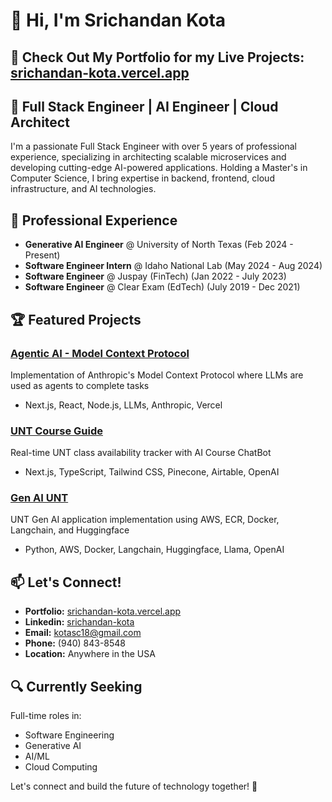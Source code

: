 # 👋 Hi, I'm Srichandan Kota

## 🌟 Check Out My Portfolio for my Live Projects: [srichandan-kota.vercel.app](https://srichandan-kota.vercel.app/)

## 🚀 Full Stack Engineer | AI Engineer | Cloud Architect

I'm a passionate Full Stack Engineer with over 5 years of professional experience, specializing in architecting scalable microservices and developing cutting-edge AI-powered applications. Holding a Master's in Computer Science, I bring expertise in backend, frontend, cloud infrastructure, and AI technologies.

## 💼 Professional Experience

- **Generative AI Engineer** @ University of North Texas (Feb 2024 - Present)
- **Software Engineer Intern** @ Idaho National Lab (May 2024 - Aug 2024)
- **Software Engineer** @ Juspay (FinTech) (Jan 2022 - July 2023)
- **Software Engineer** @ Clear Exam (EdTech) (July 2019 - Dec 2021)

## 🏆 Featured Projects

### [Agentic AI - Model Context Protocol](http://mcp-ai-music.vercel.app/)
Implementation of Anthropic's Model Context Protocol where LLMs are used as agents to complete tasks
- Next.js, React, Node.js, LLMs, Anthropic, Vercel

### [UNT Course Guide](https://unt-course-guide.vercel.app/)
Real-time UNT class availability tracker with AI Course ChatBot
- Next.js, TypeScript, Tailwind CSS, Pinecone, Airtable, OpenAI

### [Gen AI UNT](https://github.com/Kota1609/RAG-With-AWS-Lambda-ECR-Docker-Langchain-Huggingface)
UNT Gen AI application implementation using AWS, ECR, Docker, Langchain, and Huggingface
- Python, AWS, Docker, Langchain, Huggingface, Llama, OpenAI

## 📫 Let's Connect!

- **Portfolio:** [srichandan-kota.vercel.app](https://srichandan-kota.vercel.app/)
- **Linkedin:** [srichandan-kota](https://www.linkedin.com/in/kota-srichandan/)
- **Email:** kotasc18@gmail.com
- **Phone:** (940) 843-8548
- **Location:** Anywhere in the USA

## 🔍 Currently Seeking

Full-time roles in:
- Software Engineering
- Generative AI
- AI/ML
- Cloud Computing

Let's connect and build the future of technology together! 🚀 
